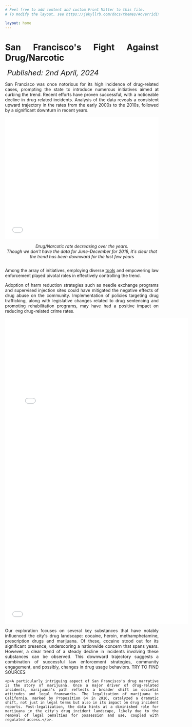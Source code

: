```yaml
---
# Feel free to add content and custom Front Matter to this file.
# To modify the layout, see https://jekyllrb.com/docs/themes/#overriding-theme-defaults

layout: home
---
```

<div style="text-align: justify;">
    <h1><strong>San Francisco's Fight Against Drug/Narcotic</strong></h1>
    ​<meta name='viewport' content='width=device-width, initial-scale=1'>
    <script src='https://kit.fontawesome.com/a076d05399.js' crossorigin='anonymous'></script>
    <i class='far fa-clock' style='font-size:24px'> Published: 2nd April, 2024</i>
    <p> San Francisco was once notorious for its high incidence of drug-related cases, prompting the state to introduce numerous initiatives aimed at curbing the trend. Recent efforts have proven successful, with a noticeable decline in drug-related incidents. Analysis of the data reveals a consistent upward trajectory in the rates from the early 2000s to the 2010s, followed by a significant downturn in recent years.</p>
</div>

<div style="display: flex; justify-content: center; align-items: center;">
    <div style="width: 100%; text-align: center;">
        <iframe src="/Notebook.html" width="100%" height="400" frameborder="0"></iframe>
        <p style="font-style: italic;">Drug/Narcotic rate decreasing over the years.<br> Though we don't have the data for June-December for 2018, it's clear that the trend has been downward for the last few years
        </p>
    </div>
</div>

<div style="text-align: justify;">
    <p>Among the array of initiatives, employing diverse <a href="https://www.kqed.org/stateofhealth/363143/san-franciscos-newest-tool-to-prevent-opioid-overdoses-tests-drugs-starts-conversations">tools</a> and empowering law enforcement played pivotal roles in effectively controlling the trend.</p>
    <p> Adoption of harm reduction strategies such as needle exchange programs and supervised injection sites could have mitigated the negative effects of drug abuse on the community. Implementation of policies targeting drug trafficking, along with legislative changes related to drug sentencing and promoting rehabilitation programs, may have had a positive impact on reducing drug-related crime rates. </p>
    <!-- Add more text here -->
</div>

<div style="display: flex; justify-content: center; align-items: center;">
    <div style="width: 100%; text-align: center;">
        <iframe src="/static/lineplot.html" width="600" height="600" frameborder="0"></iframe>
        <iframe src="/static/stackedbars.html" width="600" height="400" frameborder="0"></iframe>
    </div>
</div>

<div style="text-align: justify;">
    <p>Our exploration focuses on several key substances that have notably influenced the city's drug landscape: cocaine, heroin, methamphetamine, prescription drugs and marijuana. Of these, cocaine stood out for its significant presence, underscoring a nationwide concern that spans years. However, a clear trend of a steady decline in incidents involving these substances can be observed. This downward trajectory suggests a combination of successful law enforcement strategies, community engagement, and possibly, changes in drug usage behaviors. TRY TO FIND SOURCES</p>


    <p>A particularly intriguing aspect of San Francisco's drug narrative is the story of marijuana. Once a major driver of drug-related incidents, marijuana's path reflects a broader shift in societal attitudes and legal frameworks. The legalization of marijuana in California, marked by Proposition 64 in 2016, catalyzed a dramatic shift, not just in legal terms but also in its impact on drug incident reports. Post-legalization, the data hints at a diminished role for marijuana in the city's drug incident landscape, likely due to the removal of legal penalties for possession and use, coupled with regulated access.</p>.
</div>
